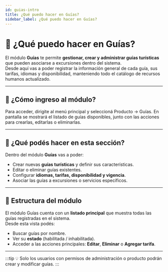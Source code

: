 ```yaml
---
id: guias-intro
title: ¿Qué puedo hacer en Guías?
sidebar_label: ¿Qué puedo hacer en Guías?
---
```


# 🧭 ¿Qué puedo hacer en Guías?

El módulo **Guías** te permite **gestionar, crear y administrar guías turísticas** que pueden asociarse a excursiones dentro del sistema.  
Desde aquí vas a poder registrar la información general de cada guía, sus tarifas, idiomas y disponibilidad, manteniendo todo el catálogo de recursos humanos actualizado.

---

## 🚪 ¿Cómo ingreso al módulo?

Para acceder, dirigite al menú principal y seleccioná Producto → Guías.
En pantalla se mostrará el listado de guías disponibles, junto con las acciones para crearlas, editarlas o eliminarlas.

<!-- :::info
💡 El módulo se encuentra dentro del menú **Producto**, junto a Excursiones y Traslados.
::: -->

---

## 🧾 ¿Qué podés hacer en esta sección?

Dentro del módulo **Guías** vas a poder:

- Crear nuevas **guías turísticas** y definir sus características.  
- Editar o eliminar guías existentes.  
- Configurar **idiomas, tarifas, disponibilidad y vigencia**.  
- Asociar las guías a excursiones o servicios específicos.  

<!-- ![Listado de guías](/img/producto/guias/listado-guias.png) -->

---

## 🧩 Estructura del módulo

El módulo Guías cuenta con un **listado principal** que muestra todas las guías registradas en el sistema.  
Desde esta vista podés:

- Buscar guías por nombre.  
- Ver su **estado** (habilitada / inhabilitada).  
- Acceder a las acciones principales: **Editar**, **Eliminar** o **Agregar tarifa**.

---

:::tip
💡 Solo los usuarios con permisos de administración o producto podrán crear y modificar guías.
:::
